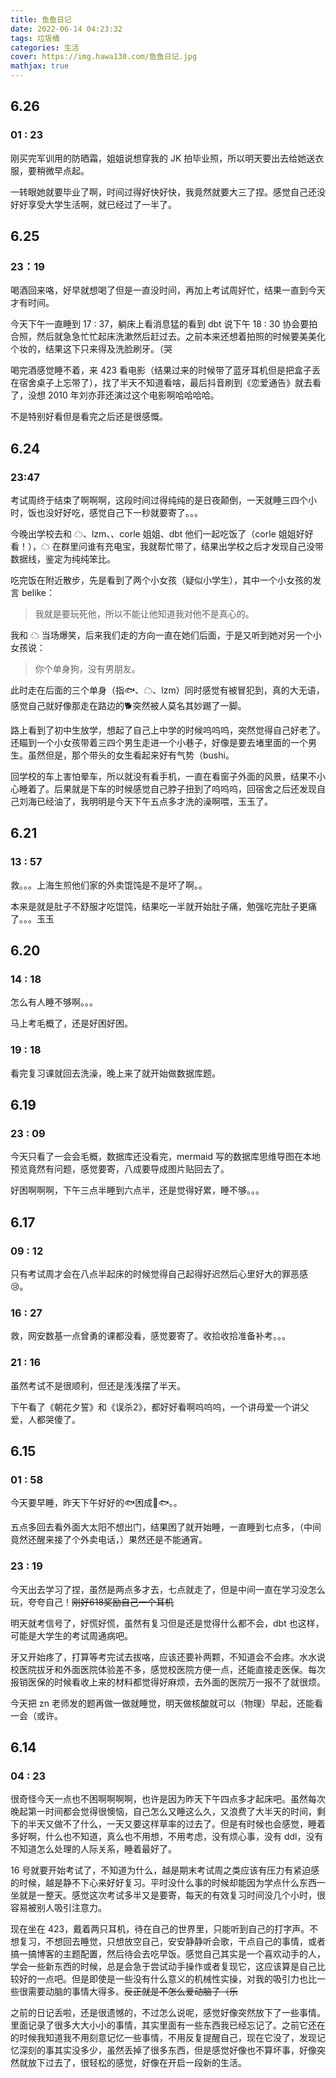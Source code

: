 ```yaml
---
title: 鱼鱼日记
date: 2022-06-14 04:23:32
tags: 垃圾桶
categories: 生活
cover: https://img.hawa130.com/鱼鱼日记.jpg
mathjax: true
---
```


## 6.26

### 01 : 23

刚买完军训用的防晒霜，姐姐说想穿我的 JK 拍毕业照，所以明天要出去给她送衣服，要稍微早点起。

一转眼她就要毕业了啊，时间过得好快好快，我竟然就要大三了捏。感觉自己还没好好享受大学生活啊，就已经过了一半了。

## 6.25

### 23：19

喝酒回来咯，好早就想喝了但是一直没时间，再加上考试周好忙，结果一直到今天才有时间。

今天下午一直睡到 17 : 37，躺床上看消息猛的看到 dbt 说下午 18 : 30 协会要拍合照，然后就急急忙忙起床洗漱然后赶过去。之前本来还想着拍照的时候要美美化个妆的，结果这下只来得及洗脸刷牙。（哭

喝完酒感觉睡不着，来 423 看电影（结果过来的时候带了蓝牙耳机但是把盒子丢在宿舍桌子上忘带了），找了半天不知道看啥，最后抖音刷到《恋爱通告》就去看了，没想 2010 年刘亦菲还演过这个电影啊哈哈哈哈。

不是特别好看但是看完之后还是很感慨。

## 6.24

### 23:47

考试周终于结束了啊啊啊，这段时间过得纯纯的是日夜颠倒，一天就睡三四个小时，饭也没好好吃，感觉自己下一秒就要寄了。。。

今晚出学校去和 ☁、lzm、、corle 姐姐、dbt 他们一起吃饭了（corle 姐姐好好看！），☁ 在群里问谁有充电宝，我就帮忙带了，结果出学校之后才发现自己没带数据线，鉴定为纯纯笨比。

吃完饭在附近散步，先是看到了两个小女孩（疑似小学生），其中一个小女孩的发言 belike：

> 我就是要玩死他，所以不能让他知道我对他不是真心的。

我和 ☁ 当场爆笑，后来我们走的方向一直在她们后面，于是又听到她对另一个小女孩说：

> 你个单身狗，没有男朋友。

此时走在后面的三个单身（指🐟、☁、lzm）同时感觉有被冒犯到，真的大无语，感觉自己就好像那走在路边的🐕突然被人莫名其妙踢了一脚。

路上看到了初中生放学，想起了自己上中学的时候呜呜呜，突然觉得自己好老了。还瞄到一个小女孩带着三四个男生走进一个小巷子，好像是要去堵里面的一个男生。虽然但是，那个带头的女生看起来好有气势（bushi。

回学校的车上害怕晕车，所以就没有看手机，一直在看窗子外面的风景，结果不小心睡着了。后果就是下车的时候感觉自己脖子扭到了呜呜呜，回宿舍之后还发现自己刘海已经油了，我明明是今天下午五点多才洗的澡啊喂，玉玉了。

## 6.21

### 13 : 57

救。。。上海生煎他们家的外卖馄饨是不是坏了啊。。

本来是就是肚子不舒服才吃馄饨，结果吃一半就开始肚子痛，勉强吃完肚子更痛了。。。玉玉

## 6.20

### 14 : 18

怎么有人睡不够啊。。。

马上考毛概了，还是好困好困。

### 19 : 18

看完复习课就回去洗澡，晚上来了就开始做数据库题。

## 6.19

### 23 : 09

今天只看了一会会毛概，数据库还没看完，mermaid 写的数据库思维导图在本地预览竟然有问题，感觉要寄，八成要导成图片贴回去了。

好困啊啊啊，下午三点半睡到六点半，还是觉得好累，睡不够。。。

## 6.17

### 09 : 12

只有考试周才会在八点半起床的时候觉得自己起得好迟然后心里好大的罪恶感😢。

### 16 : 27

救，网安数基一点曾勇的课都没看，感觉要寄了。收拾收拾准备补考。。。

### 21 : 16

虽然考试不是很顺利，但还是浅浅摆了半天。

下午看了《朝花夕誓》和《误杀2》，都好好看啊呜呜呜，一个讲母爱一个讲父爱，人都哭傻了。

## 6.15

### 01 : 58

今天要早睡，昨天下午好好的🐟困成🐶🐟。。

五点多回去看外面大太阳不想出门，结果困了就开始睡，一直睡到七点多，（中间竟然还醒来接了个外卖电话，）果然还是不能通宵。

### 23 : 19

今天出去学习了捏，虽然是两点多才去，七点就走了，但是中间一直在学习没怎么玩，夸夸自己！~~刚好618奖励自己一个耳机~~

明天就考信号了，好慌好慌，虽然有复习但是还是觉得什么都不会，dbt 也这样，可能是大学生的考试周通病吧。

牙又开始疼了，打算等考完试去拔咯，应该还要补两颗，不知道会不会疼。水水说校医院拔牙和外面医院体验差不多，感觉校医院方便一点，还能直接走医保。每次报销医保的时候看收上来的材料都觉得好麻烦，去外面的医院万一报不了就很烦。

今天把 zn 老师发的题再做一做就睡觉，明天做核酸就可以（物理）早起，还能看一会（或许。

## 6.14

### 04 : 23

很奇怪今天一点也不困啊啊啊啊，也许是因为昨天下午四点多才起床吧。虽然每次晚起第一时间都会觉得很懊恼，自己怎么又睡这么久，又浪费了大半天的时间，剩下的半天又做不了什么，一天又要这样草率的过去了。但是有时候也会感觉，睡着多好啊，什么也不知道，真么也不用想，不用考虑，没有烦心事，没有 ddl，没有不知道怎么处理的人际关系，睡着最好了。

16 号就要开始考试了，不知道为什么，越是期末考试周之类应该有压力有紧迫感的时候，越是静不下心来好好复习。平时没什么事的时候却能因为学点什么东西一坐就是一整天。感觉这次考试多半又是要寄，每天的有效复习时间没几个小时，很容易被别人吸引注意力。

现在坐在 423，戴着两只耳机，待在自己的世界里，只能听到自己的打字声。不想复习，不想回去睡觉，只想放空自己，安安静静听会歌，干点自己的事情，或者搞一搞博客的主题配置，然后待会去吃早饭。感觉自己其实是一个喜欢动手的人，学会一些新东西的时候，总是会急于尝试动手操作或者复现它，这应该算是自己比较好的一点吧。但是即使是一些没有什么意义的机械性实操，对我的吸引力也比一些很需要动脑的事情大得多。~~反正就是不怎么爱动脑子（乐~~

之前的日记丢啦，还是很遗憾的，不过怎么说呢，感觉好像突然放下了一些事情。里面记录了很多大大小小的事情，其实里面有一些东西我已经忘记了。之前它还在的时候我知道我不用刻意记忆一些事情，不用反复提醒自己，现在它没了，发现记忆深刻的事其实没多少，虽然丢掉了很多东西，但是感觉好像也不算坏事，好像突然就放下过去了，很轻松的感觉，好像在开启一段新的生活。